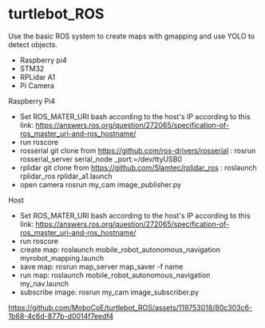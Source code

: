 # turtlebot_ROS
Use the basic ROS system to create maps with gmapping and use YOLO to detect objects.

- Raspberry pi4
- STM32
- RPLidar A1
- Pi Camera

Raspberry Pi4
- Set ROS_MATER_URI bash according to the host's IP according to this link: https://answers.ros.org/question/272065/specification-of-ros_master_uri-and-ros_hostname/
- run roscore
- rosserial
git clone from https://github.com/ros-drivers/rosserial
: rosrun rosserial_server serial_node _port:=/dev/ttyUSB0
- rplidar
git clone from https://github.com/Slamtec/rplidar_ros
: roslaunch rplidar_ros rplidar_a1.launch
- open camera
rosrun my_cam image_publisher.py

Host
- Set ROS_MATER_URI bash according to the host's IP according to this link: https://answers.ros.org/question/272065/specification-of-ros_master_uri-and-ros_hostname/
- run roscore
- create map: roslaunch mobile_robot_autonomous_navigation myrobot_mapping.launch
- save map: rosrun map_server map_saver -f name
- run map: roslaunch mobile_robot_autonomous_navigation my_nav.launch
- subscribe image: rosrun my_cam image_subscriber.py



https://github.com/MoboCoE/turtlebot_ROS/assets/119753018/80c303c6-1b68-4c6d-877b-d0014f7eedf4

